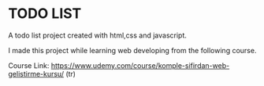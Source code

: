 # TODO LIST

A todo list project created with html,css and javascript.

I made this project while learning web developing from the following course.

Course Link: https://www.udemy.com/course/komple-sifirdan-web-gelistirme-kursu/ (tr)

